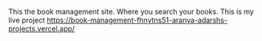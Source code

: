 This the book management site. Where you search your books.
This is my live project
https://book-management-fhnytns51-aranya-adarshs-projects.vercel.app/
